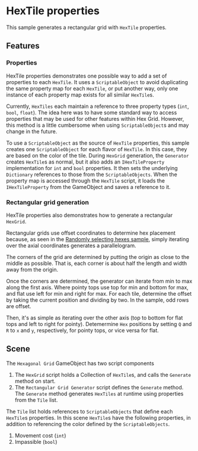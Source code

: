 # HexTile properties

This sample generates a rectangular grid with `HexTile` properties.

## Features

### Properties

HexTile properties demonstrates one possible way to add a set of properties to each `HexTile`. It uses a 
`ScriptableObject` to avoid duplicating the same property map for each `HexTile`, or put another way, only one instance
of each property map exists for all similar `HexTile`s.

Currently, `HexTiles` each maintain a reference to three property types (`int`, `bool`, `float`). The idea here was to
have some standard way to access properties that may be used for other features within Hex Grid. However, this method is
a little cumbersome when using `ScriptableObject`s and may change in the future.

To use a `ScriptableObject` as the source of `HexTile` properties, this sample creates one `ScriptableObject` for each
flavor of `HexTile`. In this case, they are based on the color of the tile. During `HexGrid` generation, the `Generator`
creates `HexTile`s as normal, but it also adds an `IHexTileProperty` implementation for `int` and `bool` properties. It
then sets the underlying `Dictionary` references to those from the `ScriptableObjects`. When the property map is
accessed through the `HexTile` script, it loads the `IHexTileProperty` from the GameObject and saves a reference to it.

### Rectangular grid generation

HexTile properties also demonstrates how to generate a rectangular `HexGrid`.

Rectangular grids use offset coordinates to determine hex placement because, as seen in the
[Randomly selecting hexes sample](https://github.com/MichaelJBradley/hex-grid/tree/master/Samples~/RandomlySelectingHexes),
simply iterating over the axial coordinates generates a parallelogram.

The corners of the grid are determined by putting the origin as close to the middle as possible. That is, each corner is
about half the length and width away from the origin.

Once the corners are determined, the generator can iterate from min to max along the first axis. Where pointy tops use
top for min and bottom for max, and flat use left for min and right for max. For each tile, determine the offset by
taking the current position and dividing by two. In the sample, odd rows are offset.

Then, it's as simple as iterating over the other axis (top to bottom for flat tops and left to right for pointy).
Detemermine `Hex` positions by setting `Q` and `R` to `x` and `y`, respectively, for pointy tops, or vice versa for flat.

## Scene

The `Hexagonal Grid` GameObject has two script components

1. The `HexGrid` script holds a Collection of `HexTile`s, and calls the `Generate` method on start.
1. The `Rectangular Grid Generator` script defines the `Generate` method. The `Generate` method generates
   `HexTiles` at runtime using properties from the `Tile` list.

The `Tile` list holds references to `ScriptableObjects` that define each `HexTile`s properties. In this scene `HexTile`s
have the following properties, in addition to referencing the color defined by the `ScriptableObjects`.

1. Movement cost (`int`)
1. Impassible (`bool`)

